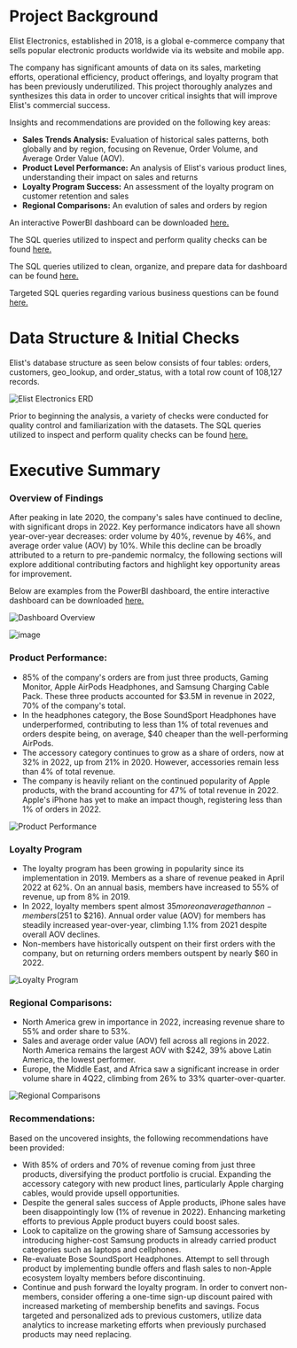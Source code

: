 # Project Background
Elist Electronics, established in 2018, is a global e-commerce company that sells popular electronic products worldwide via its website and mobile app. 

The company has significant amounts of data on its sales, marketing efforts, operational efficiency, product offerings, and loyalty program that has been previously underutilized. This project thoroughly analyzes and synthesizes this data in order to uncover critical insights that will improve Elist's commercial success. 

Insights and recommendations are provided on the following key areas:

- **Sales Trends Analysis:** Evaluation of historical sales patterns, both globally and by region, focusing on Revenue, Order Volume, and Average Order Value (AOV).
- **Product Level Performance:** An analysis of Elist's various product lines, understanding their impact on sales and returns
- **Loyalty Program Success:** An assessment of the loyalty program on customer retention and sales
- **Regional Comparisons:** An evalution of sales and orders by region



An interactive PowerBI dashboard can be downloaded [here.](https://github.com/nikolasscoolis/Elist-Electronics/raw/main/Elist%20Electronics.pbix)

The SQL queries utilized to inspect and perform quality checks can be found [here.](https://github.com/nikolasscoolis/Elist-Electronics/blob/main/SQL%20Queries/Example%20Initial%20Data%20Checks.sql)

The SQL queries utilized to clean, organize, and prepare data for dashboard can be found [here.](https://github.com/nikolasscoolis/Elist-Electronics/blob/main/SQL%20Queries/Cleaning%20Data%20for%20Analysis.sql)

Targeted SQL queries regarding various business questions can be found [here.](https://github.com/nikolasscoolis/Elist-Electronics/blob/main/SQL%20Queries/Cleaning%20Data%20for%20Analysis.sql)

# Data Structure & Initial Checks

Elist's database structure as seen below consists of four tables: orders, customers, geo_lookup, and order_status, with a total row count of 108,127 records.

![Elist Electronics ERD](https://github.com/nikolasscoolis/Elist-Electronics/assets/170461739/22274452-edb4-4f0e-aeeb-a558d15fa37b)

Prior to beginning the analysis, a variety of checks were conducted for quality control and familiarization with the datasets. The SQL queries utilized to inspect and perform quality checks can be found [here.](https://github.com/nikolasscoolis/Elist-Electronics/blob/main/SQL%20Queries/Example%20Initial%20Data%20Checks.sql)

# Executive Summary

### Overview of Findings

After peaking in late 2020, the company's sales have continued to decline, with significant drops in 2022. Key performance indicators have all shown year-over-year decreases: order volume by 40%, revenue by 46%, and average order value (AOV) by 10%. While this decline can be broadly attributed to a return to pre-pandemic normalcy, the following sections will explore additional contributing factors and highlight key opportunity areas for improvement.

Below are examples from the PowerBI dashboard, the entire interactive dashboard can be downloaded [here.](https://github.com/nikolasscoolis/Elist-Electronics/raw/main/Elist%20Electronics.pbix)

![Dashboard Overview](https://github.com/nikolasscoolis/Elist-Electronics/assets/170461739/04908c5c-b09d-497d-8558-f4451bdd9dbe)

![image](https://github.com/nikolasscoolis/Elist-Electronics/assets/170461739/a33f7892-cf65-44f8-ad20-7ba09c799037)

### Product Performance:

* 85% of the company's orders are from just three products, Gaming Monitor, Apple AirPods Headphones, and Samsung Charging Cable Pack. These three products accounted for $3.5M in revenue in 2022, 70% of the company's total.  
* In the headphones category, the Bose SoundSport Headphones have underperformed, contributing to less than 1% of total revenues and orders despite being, on average, $40 cheaper than the well-performing AirPods.
* The accessory category continues to grow as a share of orders, now at 32% in 2022, up from 21% in 2020. However, accessories remain less than 4% of total revenue.
* The company is heavily reliant on the continued popularity of Apple products, with the brand accounting for 47% of total revenue in 2022. Apple's iPhone has yet to make an impact though, registering less than 1% of orders in 2022.

![Product Performance](https://github.com/nikolasscoolis/Elist-Electronics/assets/170461739/abc6f7a4-1158-439e-8cbe-3f42ea47793a)

### Loyalty Program

* The loyalty program has been growing in popularity since its implementation in 2019. Members as a share of revenue peaked in April 2022 at 62%. On an annual basis, members have increased to 55% of revenue, up from 8% in 2019.
* In 2022, loyalty members spent almost $35 more on average than non-members ($251 to $216). Annual order value (AOV) for members has steadily increased year-over-year, climbing 1.1% from 2021 despite overall AOV declines.
* Non-members have historically outspent on their first orders with the company, but on returning orders members outspent by nearly $60 in 2022.

![Loyalty Program](https://github.com/nikolasscoolis/Elist-Electronics/assets/170461739/7f097430-2df3-4f6a-b091-26064b9af3a5)


### Regional Comparisons:

* North America grew in importance in 2022, increasing revenue share to 55% and order share to 53%.
* Sales and average order value (AOV) fell across all regions in 2022. North America remains the largest AOV with $242, 39% above Latin America, the lowest performer.
* Europe, the Middle East, and Africa saw a significant increase in order volume share in 4Q22, climbing from 26% to 33% quarter-over-quarter.

![Regional Comparisons](https://github.com/nikolasscoolis/Elist-Electronics/assets/170461739/84f4bf22-3f48-4af4-b392-2b1f18083d20)


### Recommendations:

Based on the uncovered insights, the following recommendations have been provided: 

* With 85% of orders and 70% of revenue coming from just three products, diversifying the product portfolio is crucial. Expanding the accessory category with new product lines, particularly Apple charging cables, would provide upsell opportunities.
* Despite the general sales success of Apple products, iPhone sales have been disappointingly low (1% of revenue in 2022). Enhancing marketing efforts to previous Apple product buyers could boost sales.
* Look to capitalize on the growing share of Samsung accessories by introducing higher-cost Samsung products in already carried product categories such as laptops and cellphones.
* Re-evaluate Bose SoundSport Headphones. Attempt to sell through product by implementing bundle offers and flash sales to non-Apple ecosystem loyalty members before discontinuing.
* Continue and push forward the loyalty program. In order to convert non-members, consider offering a one-time sign-up discount paired with increased marketing of membership benefits and savings. Focus targeted and personalized ads to previous customers, utilize data analytics to increase marketing efforts when previously purchased products may need replacing. 

